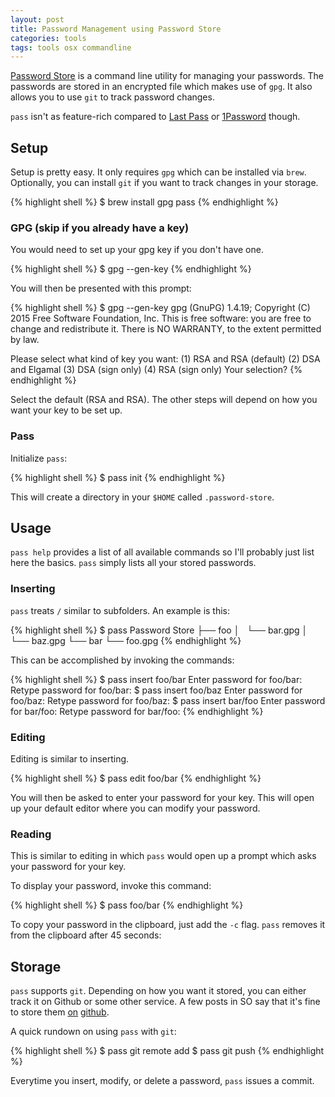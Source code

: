 ```yaml
---
layout: post
title: Password Management using Password Store
categories: tools
tags: tools osx commandline
---
```


[Password Store][1] is a command line utility for managing your passwords. The passwords are stored in an encrypted file which makes use of `gpg`. It also allows you to use `git` to track password changes.

`pass` isn't as feature-rich compared to [Last Pass](https://lastpass.com/) or [1Password](https://agilebits.com/onepassword) though.

## Setup

Setup is pretty easy. It only requires `gpg` which can be installed via `brew`. Optionally, you can install `git` if you want to track changes in your storage.

{% highlight shell %}
$ brew install gpg pass
{% endhighlight %}

### GPG (skip if you already have a key)
You would need to set up your gpg key if you don't have one.

{% highlight shell %}
$ gpg --gen-key
{% endhighlight %}

You will then be presented with this prompt:

{% highlight shell %}
$ gpg --gen-key
gpg (GnuPG) 1.4.19; Copyright (C) 2015 Free Software Foundation, Inc.
This is free software: you are free to change and redistribute it.
There is NO WARRANTY, to the extent permitted by law.

Please select what kind of key you want:
   (1) RSA and RSA (default)
   (2) DSA and Elgamal
   (3) DSA (sign only)
   (4) RSA (sign only)
Your selection?
{% endhighlight %}

Select the default (RSA and RSA). The other steps will depend on how you want your key to be set up.

### Pass

Initialize `pass`:

{% highlight shell %}
$ pass init
{% endhighlight %}

This will create a directory in your `$HOME` called `.password-store`.

## Usage

`pass help` provides a list of all available commands so I'll probably just list here the basics. `pass` simply lists all your stored passwords.

### Inserting

`pass` treats `/` similar to subfolders. An example is this:

{% highlight shell %}
$ pass
Password Store
├── foo
│   └── bar.gpg
│   └── baz.gpg
└── bar
    └── foo.gpg
{% endhighlight %}

This can be accomplished by invoking the commands:

{% highlight shell %}
$ pass insert foo/bar
Enter password for foo/bar:
Retype password for foo/bar:
$ pass insert foo/baz
Enter password for foo/baz:
Retype password for foo/baz:
$ pass insert bar/foo
Enter password for bar/foo:
Retype password for bar/foo:
{% endhighlight %}

### Editing

Editing is similar to inserting.

{% highlight shell %}
$ pass edit foo/bar
{% endhighlight %}

You will then be asked to enter your password for your key. This will open up your default editor where you can modify your password.

### Reading

This is similar to editing in which `pass` would open up a prompt which asks your password for your key.

To display your password, invoke this command:

{% highlight shell %}
$ pass foo/bar
{% endhighlight %}

To copy your password in the clipboard, just add the `-c` flag. `pass` removes it from the clipboard after 45 seconds:

## Storage

`pass` supports `git`. Depending on how you want it stored, you can either track it on Github or some other service. A few posts in SO say that it's fine to store them [on][2] [github][3].

A quick rundown on using `pass` with `git`:

{% highlight shell %}
$ pass git remote add <alias> <remote>
$ pass git push
{% endhighlight %}

Everytime you insert, modify, or delete a password, `pass` issues a commit.

[1]: http://www.passwordstore.org/
[2]: http://superuser.com/questions/981297/is-it-safe-to-store-encrypted-passwords-on-github
[3]: http://stackoverflow.com/questions/8839141/is-it-considered-good-practice-to-store-passwords-in-a-private-github-repository
